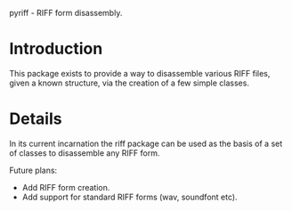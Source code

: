 pyriff - RIFF form disassembly.

# Introduction #

This package exists to provide a way to disassemble various RIFF files, given a known structure, via the creation of a few simple classes.


# Details #

In its current incarnation the riff package can be used as the basis of a set of classes to disassemble any RIFF form.

Future plans:

  * Add RIFF form creation.
  * Add support for standard RIFF forms (wav, soundfont etc).